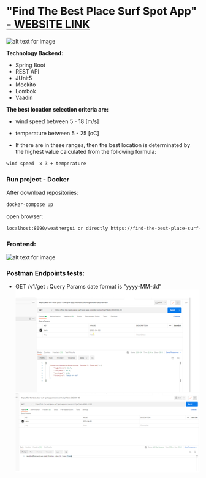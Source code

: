 #                              "Find The Best Place Surf Spot App"  [- WEBSITE LINK](https://find-the-best-place-surf-spot-app.onrender.com/weathergui)

![alt text for image](https://www.stuartsurf.com.au/wp-content/uploads/X-F-Rap-slider-Jul2020.jpg)

**Technology Backend:**

- Spring Boot
- REST API
- JUnit5
- Mockito
- Lombok
- Vaadin

**The best location selection criteria are:**

- wind speed between 5 - 18 [m/s]

- temperature between 5 - 25 [oC]

- If there are in these ranges, then the best location is determinated by the highest value calculated from the following formula:

```bash
wind speed  x 3 + temperature 
```



###  Run project - Docker

After download repositories:


```bash
docker-compose up
```
open browser:
```bash
localhost:8090/weathergui or directly https://find-the-best-place-surf-spot-app.onrender.com/weathergui
```
### Frontend:

![alt text for image](https://github.com/gkowalczyk/Weather-Service-App-for-Windsurfer-/blob/main/src/main/resources/ezgif.com-video-to-gif.gif)


### Postman Endpoints tests:

- GET /v1/get  : Query Params  date format is "yyyy-MM-dd"
  ![alt text for image](https://github.com/gkowalczyk/Weather-Service-App-for-Windsurfer-/blob/main/src/main/resources/postman%20-GET.png)
  ![alt text for image](https://github.com/gkowalczyk/Weather-Service-App-for-Windsurfer-/blob/main/src/main/resources/postman_EXCEPTION%20-GET.png)
 